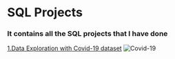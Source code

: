 <h1>SQL Projects</h1>
<h3>It contains all the SQL projects that I have done</h3>
<a href="https://github.com/MaximasC/SQL_Projects/blob/main/SQL_Data_Exploration_with_Covid_dataset.sql">1.Data Exploration with Covid-19 dataset</a>
<img src="https://tse2.mm.bing.net/th?id=OIP.tqgESlSCeJ4S8lMGrhMQwwHaEK&pid=Api&P=0&h=180" alt="Covid-19">
